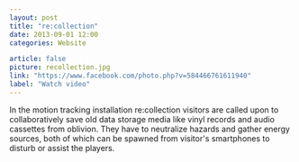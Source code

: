```yaml
---
layout: post
title: "re:collection"
date: 2013-09-01 12:00
categories: Website

article: false
picture: recollection.jpg
link: "https://www.facebook.com/photo.php?v=584466761611940"
label: "Watch video"
---
```


In the motion tracking installation re:collection visitors are called upon to collaboratively save old data storage media like vinyl records and audio cassettes from oblivion. They have to neutralize hazards and gather energy sources, both of which can be spawned from visitor's smartphones to disturb or assist the players.
